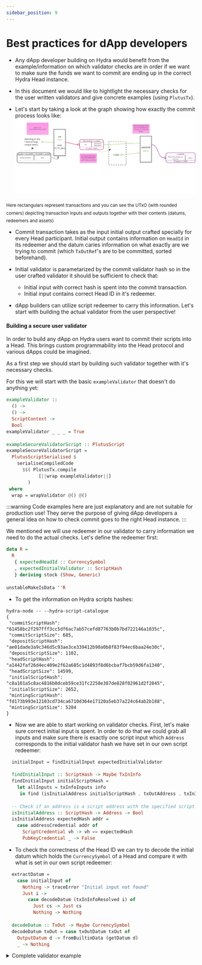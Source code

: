 ```yaml
---
sidebar_position: 9
---
```


# Best practices for dApp developers


- Any dApp developer building on Hydra would benefit from the
example/information on which validator checks are in order if we want to make
sure the funds we want to commit are ending up in the correct Hydra Head
instance.

- In this document we would like to hightlight the necessary checks for the
user written validators and give concrete examples (using `PlutusTx`).

- Let's start by taking a look at the graph showing how exactly the commit process looks like:
![](./commit-proces.jpg)

<sub> Here rectangulars represent transactions and you can see the UTxO (with rounded corners) depicting transaction inputs and outputs together with their contents (datums, redeemers and assets)</sub>

- Commit transaction takes as the input initial output crafted specially for every Head participant. Initial output contains information on `HeadId` in its redeemer and the datum caries information on what exactly are we trying to commit (which `TxOutRef`'s are to be committed, sorted beforehand).

- Initial validator is parametarized by the commit validator hash so in the user crafted validator it should be sufficient to check that:
  - Initial input with correct hash is spent into the commit transaction.
  - Initial input contains correct Head ID in it's redeemer.

- dApp builders can utilize script redeemer to carry this information. Let's start with building the actual validator from the user perspective!

#### Building a secure user validator

In order to build any dApp on Hydra users want to commit their scripts into a
Head. This brings custom programmability into the Head protocol and various
dApps could be imagined.

As a first step we should start by building such validator together with it's
necessary checks.

For this we will start with the basic `exampleValidator` that doesn't do anything yet:


```Haskell
exampleValidator ::
  () ->
  () ->
  ScriptContext ->
  Bool
exampleValidator _ _ _ = True

exampleSecureValidatorScript :: PlutusScript
exampleSecureValidatorScript =
  PlutusScriptSerialised $
    serialiseCompiledCode
      $$( PlutusTx.compile
            [||wrap exampleValidator||]
        )
 where
  wrap = wrapValidator @() @()
```
:::warning
Code examples here are just explanatory and are not suitable for production use!
They serve the purpose of giving dApp developers a general idea on how to check commit goes to the right Head instance.
:::

We mentioned we will use redeemer in our validator to carry information we need to do the actual checks. Let's define the redeemer first:

```Haskell
data R =
  R
   { expectedHeadId :: CurrencySymbol
   , expectedInitialValidator :: ScriptHash
   } deriving stock (Show, Generic)

unstableMakeIsData ''R

```

- To get the information on Hydra scripts hashes:



```
hydra-node -- --hydra-script-catalogue
{
 "commitScriptHash": "61458bc2f297fff3cc5df6ac7ab57cefd87763b0b7bd722146a1035c",
 "commitScriptSize": 685,
 "depositScriptHash": "ae01dade3a9c346d5c93ae3ce339412b90a0b8f83f94ec6baa24e30c",
 "depositScriptSize": 1102,
 "headScriptHash": "a1442faf26d4ec409e2f62a685c1d4893f8d6bcbaf7bcb59d6fa1340",
 "headScriptSize": 14599,
 "initialScriptHash": "c8a101a5c8ac4816b0dceb59ce31fc2258e387de828f02961d2f2045",
 "initialScriptSize": 2652,
 "mintingScriptHash": "fd173b993e12103cd734ca6710d364e17120a5eb37a224c64ab2b188",
 "mintingScriptSize": 5284
}
```

- Now we are able to start working on validator checks. First, let's make sure correct initial input is spent. In order to do that we could grab all inputs and
make sure there is exactly one script input which `Address` corresponds to the initial validator hash we have set in our own script redeemer:

```Haskell
  initialInput = findInitialInput expectedInitialValidator

  findInitialInput :: ScriptHash -> Maybe TxInInfo
  findInitialInput initialScriptHash =
    let allInputs = txInfoInputs info
     in find (isInitialAddress initialScriptHash . txOutAddress . txInInfoResolved) allInputs

  -- Check if an address is a script address with the specified script hash
  isInitialAddress :: ScriptHash -> Address -> Bool
  isInitialAddress expectedHash addr =
    case addressCredential addr of
      ScriptCredential vh -> vh == expectedHash
      PubKeyCredential _ -> False
```

- To check the correctness of the Head ID we can try to decode the initial datum which holds the `CurrencySymbol` of a Head and compare it with what is set in our
own script redeemer:

```Haskell
  extractDatum =
    case initialInput of
      Nothing -> traceError "Initial input not found"
      Just i ->
        case decodeDatum (txInInfoResolved i) of
          Just cs -> Just cs
          Nothing -> Nothing

  decodeDatum :: TxOut -> Maybe CurrencySymbol
  decodeDatum txOut = case txOutDatum txOut of
    OutputDatum d -> fromBuiltinData (getDatum d)
    _ -> Nothing

```



<details>
  <summary>Complete validator example </summary>
```

exampleValidator ::
  () ->
  R ->
  ScriptContext ->
  Bool
exampleValidator _ redeemer ctx =
  checkInitialInputIsSpent
    && checkCorrectHeadId
 where
  checkInitialInputIsSpent =
    traceIfFalse "Initial input not found" (isNothing initialInput)

  checkCorrectHeadId =
    case extractDatum of
      Nothing -> traceError "Could not decode initial datum"
      Just headId -> traceIfFalse "HeadId is not correct" $ headId == expectedHeadId

  extractDatum =
    case initialInput of
      Nothing -> traceError "Initial input not found"
      Just i ->
        case decodeDatum (txInInfoResolved i) of
          Just cs -> Just cs
          Nothing -> Nothing

  decodeDatum :: TxOut -> Maybe CurrencySymbol
  decodeDatum txOut = case txOutDatum txOut of
    OutputDatum d -> fromBuiltinData (getDatum d)
    _ -> Nothing

  initialInput = findInitialInput expectedInitialValidator

  findInitialInput :: ScriptHash -> Maybe TxInInfo
  findInitialInput initialScriptHash =
    let allInputs = txInfoInputs info
     in find (isInitialAddress initialScriptHash . txOutAddress . txInInfoResolved) allInputs

  -- Check if an address is a script address with the specified script hash
  isInitialAddress :: ScriptHash -> Address -> Bool
  isInitialAddress expectedHash addr =
    case addressCredential addr of
      ScriptCredential vh -> vh == expectedHash
      PubKeyCredential _ -> False

  info = scriptContextTxInfo ctx

  R{expectedHeadId, expectedInitialValidator} = redeemer
```
</details>

